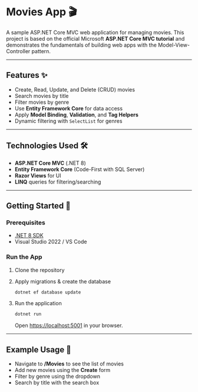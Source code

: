 # Movies App 🎬

A sample ASP.NET Core MVC web application for managing movies.
This project is based on the official Microsoft **ASP.NET Core MVC tutorial** and demonstrates the fundamentals of building web apps with the Model-View-Controller pattern.

---

## Features ✨

* Create, Read, Update, and Delete (CRUD) movies
* Search movies by title
* Filter movies by genre
* Use **Entity Framework Core** for data access
* Apply **Model Binding**, **Validation**, and **Tag Helpers**
* Dynamic filtering with `SelectList` for genres

---

## Technologies Used 🛠️

* **ASP.NET Core MVC** (.NET 8)
* **Entity Framework Core** (Code-First with SQL Server)
* **Razor Views** for UI
* **LINQ** queries for filtering/searching

---

## Getting Started 🚀

### Prerequisites

* [.NET 8 SDK](https://dotnet.microsoft.com/download)
* Visual Studio 2022 / VS Code

### Run the App

1. Clone the repository


2. Apply migrations & create the database

   ```bash
   dotnet ef database update
   ```

3. Run the application

   ```bash
   dotnet run
   ```

   Open [https://localhost:5001](https://localhost:5001) in your browser.

---

## Example Usage 🎥

* Navigate to **/Movies** to see the list of movies
* Add new movies using the **Create** form
* Filter by genre using the dropdown
* Search by title with the search box
